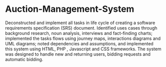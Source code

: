 # Auction-Management-System
Deconstructed and implement all tasks in life cycle of creating a software requirements specification (SRS) document. Identified uses cases through background research, noun analysis, interviews and fact-finding charts; implemented the tasks flows using journey maps, interactions diagrams and UML diagrams; noted dependencies and assumptions, and implemented this system using HTML, PHP , Javascript and CSS frameworks. The system was designed to handle new and returning users, bidding requests and automatic bidding.
